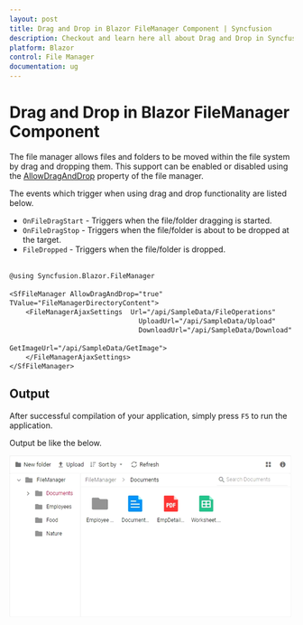 ```yaml
---
layout: post
title: Drag and Drop in Blazor FileManager Component | Syncfusion
description: Checkout and learn here all about Drag and Drop in Syncfusion Blazor FileManager component and more.
platform: Blazor
control: File Manager
documentation: ug
---
```


# Drag and Drop in Blazor FileManager Component

The file manager allows files and folders to be moved within the file system by drag and dropping them. This support can be enabled or disabled using the [AllowDragAndDrop](https://help.syncfusion.com/cr/blazor/Syncfusion.Blazor.FileManager.SfFileManager-1.html#Syncfusion_Blazor_FileManager_SfFileManager_1_AllowDragAndDrop) property of the file manager.

The events which trigger when using drag and drop functionality are listed below.

* `OnFileDragStart` - Triggers when the file/folder dragging is started.
* `OnFileDragStop` - Triggers when the file/folder is about to be dropped at the target.
* `FileDropped` - Triggers when the file/folder is dropped.

```cshtml

@using Syncfusion.Blazor.FileManager

<SfFileManager AllowDragAndDrop="true" TValue="FileManagerDirectoryContent">
    <FileManagerAjaxSettings  Url="/api/SampleData/FileOperations"
                                UploadUrl="/api/SampleData/Upload"
                                DownloadUrl="/api/SampleData/Download"
                                GetImageUrl="/api/SampleData/GetImage">
    </FileManagerAjaxSettings>
</SfFileManager>

```

## Output

After successful compilation of your application, simply press `F5` to run the application.

Output be like the below.

![Drag and drop](images/drag-and-drop.gif)